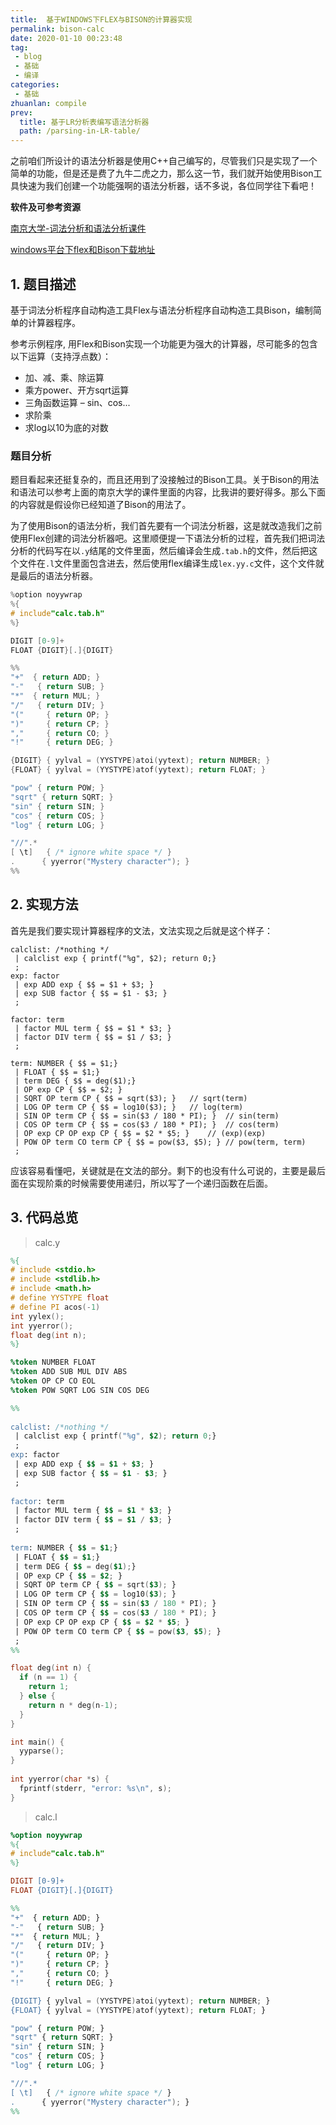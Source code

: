```yaml
---
title: 	基于WINDOWS下FLEX与BISON的计算器实现
permalink: bison-calc
date: 2020-01-10 00:23:48
tag: 
 - blog
 - 基础
 - 编译
categories:
 - 基础
zhuanlan: compile
prev:
  title: 基于LR分析表编写语法分析器
  path: /parsing-in-LR-table/
---
```


之前咱们所设计的语法分析器是使用C++自己编写的，尽管我们只是实现了一个简单的功能，但是还是费了九牛二虎之力，那么这一节，我们就开始使用Bison工具快速为我们创建一个功能强啊的语法分析器，话不多说，各位同学往下看吧！

<!-- more -->

**软件及可参考资源**

[南京大学-词法分析和语法分析课件](https://cs.nju.edu.cn/daixinyu/1006.pdf)

[windows平台下flex和Bison下载地址](https://sourceforge.net/projects/winflexbison/)

## 1. 题目描述

基于词法分析程序自动构造工具Flex与语法分析程序自动构造工具Bison，编制简单的计算器程序。

参考示例程序, 用Flex和Bison实现一个功能更为强大的计算器，尽可能多的包含以下运算（支持浮点数）：

- 加、减、乘、除运算
- 乘方power、开方sqrt运算
-  三角函数运算 – sin、cos...
- 求阶乘
- 求log以10为底的对数

### 题目分析

题目看起来还挺复杂的，而且还用到了没接触过的Bison工具。关于Bison的用法和语法可以参考上面的南京大学的课件里面的内容，比我讲的要好得多。那么下面的内容就是假设你已经知道了Bison的用法了。

为了使用Bison的语法分析，我们首先要有一个词法分析器，这是就改造我们之前使用Flex创建的词法分析器吧。这里顺便提一下语法分析的过程，首先我们把词法分析的代码写在以`.y`结尾的文件里面，然后编译会生成`.tab.h`的文件，然后把这个文件在`.l`文件里面包含进去，然后使用flex编译生成`lex.yy.c`文件，这个文件就是最后的语法分析器。

```c
%option noyywrap
%{
# include"calc.tab.h"
%}

DIGIT [0-9]+
FLOAT {DIGIT}[.]{DIGIT}

%%
"+"  { return ADD; }
"-"   { return SUB; }
"*"  { return MUL; }
"/"   { return DIV; }
"("     { return OP; }
")"     { return CP; }
","     { return CO; }
"!"     { return DEG; }

{DIGIT} { yylval = (YYSTYPE)atoi(yytext); return NUMBER; }
{FLOAT} { yylval = (YYSTYPE)atof(yytext); return FLOAT; }

"pow" { return POW; }
"sqrt" { return SQRT; }
"sin" { return SIN; }
"cos" { return COS; }
"log" { return LOG; }

"//".* 
[ \t]   { /* ignore white space */ }
.      { yyerror("Mystery character"); }
%%
```

## 2. 实现方法

首先是我们要实现计算器程序的文法，文法实现之后就是这个样子：

```
calclist: /*nothing */ 
 | calclist exp { printf("%g", $2); return 0;}
 ;
exp: factor
 | exp ADD exp { $$ = $1 + $3; }
 | exp SUB factor { $$ = $1 - $3; }
 ;
 
factor: term
 | factor MUL term { $$ = $1 * $3; }
 | factor DIV term { $$ = $1 / $3; }
 ;
 
term: NUMBER { $$ = $1;}
 | FLOAT { $$ = $1;}
 | term DEG { $$ = deg($1);}
 | OP exp CP { $$ = $2; }
 | SQRT OP term CP { $$ = sqrt($3); }	// sqrt(term)
 | LOG OP term CP { $$ = log10($3); }	// log(term)
 | SIN OP term CP { $$ = sin($3 / 180 * PI); }	// sin(term)
 | COS OP term CP { $$ = cos($3 / 180 * PI); }	// cos(term)
 | OP exp CP OP exp CP { $$ = $2 * $5; }	// (exp)(exp)
 | POW OP term CO term CP { $$ = pow($3, $5); }	// pow(term, term)
 ;
```

应该容易看懂吧，关键就是在文法的部分。剩下的也没有什么可说的，主要是最后面在实现阶乘的时候需要使用递归，所以写了一个递归函数在后面。

## 3. 代码总览

> calc.y

```y
%{
# include <stdio.h>
# include <stdlib.h>
# include <math.h>
# define YYSTYPE float
# define PI acos(-1)
int yylex();
int yyerror();
float deg(int n);
%}

%token NUMBER FLOAT
%token ADD SUB MUL DIV ABS
%token OP CP CO EOL
%token POW SQRT LOG SIN COS DEG

%%
 
calclist: /*nothing */ 
 | calclist exp { printf("%g", $2); return 0;}
 ;
exp: factor
 | exp ADD exp { $$ = $1 + $3; }
 | exp SUB factor { $$ = $1 - $3; }
 ;
 
factor: term
 | factor MUL term { $$ = $1 * $3; }
 | factor DIV term { $$ = $1 / $3; }
 ;
 
term: NUMBER { $$ = $1;}
 | FLOAT { $$ = $1;}
 | term DEG { $$ = deg($1);}
 | OP exp CP { $$ = $2; }
 | SQRT OP term CP { $$ = sqrt($3); }
 | LOG OP term CP { $$ = log10($3); }
 | SIN OP term CP { $$ = sin($3 / 180 * PI); }
 | COS OP term CP { $$ = cos($3 / 180 * PI); }
 | OP exp CP OP exp CP { $$ = $2 * $5; }
 | POW OP term CO term CP { $$ = pow($3, $5); }
 ;
%%

float deg(int n) {
  if (n == 1) {
    return 1;
  } else {
    return n * deg(n-1);
  }
}

int main() {
  yyparse();
}
 
int yyerror(char *s) {
  fprintf(stderr, "error: %s\n", s);
}
```

> calc.l

```l
%option noyywrap
%{
# include"calc.tab.h"
%}

DIGIT [0-9]+
FLOAT {DIGIT}[.]{DIGIT}

%%
"+"  { return ADD; }
"-"   { return SUB; }
"*"  { return MUL; }
"/"   { return DIV; }
"("     { return OP; }
")"     { return CP; }
","     { return CO; }
"!"     { return DEG; }

{DIGIT} { yylval = (YYSTYPE)atoi(yytext); return NUMBER; }
{FLOAT} { yylval = (YYSTYPE)atof(yytext); return FLOAT; }

"pow" { return POW; }
"sqrt" { return SQRT; }
"sin" { return SIN; }
"cos" { return COS; }
"log" { return LOG; }

"//".* 
[ \t]   { /* ignore white space */ }
.      { yyerror("Mystery character"); }
%%
```